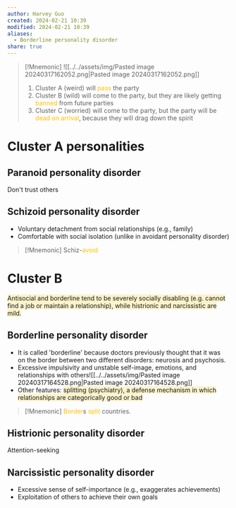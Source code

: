 ```yaml
---
author: Harvey Guo
created: 2024-02-21 10:39
modified: 2024-02-21 10:39
aliases:
  - Borderline personality disorder
share: true
---
```

>[!Mnemonic] 
>![[../../assets/img/Pasted image 20240317162052.png|Pasted image 20240317162052.png]]
>1. Cluster A (weird) will <font color="#ffc000">pass</font> the party
>2. Cluster B (wild) will come to the party, but they are likely getting <font color="#ffc000">banned </font>from future parties
>3. Cluster C (worried) will come to the party, but the party will be <font color="#ffc000">dead on arrival</font>, because they will drag down the spirit
# Cluster A personalities
## Paranoid personality disorder
Don't trust others
## Schizoid personality disorder
- Voluntary detachment from social relationships (e.g., family)
- Comfortable with social isolation (unlike in avoidant personality disorder)
>[!Mnemonic] 
>Schiz-<font color="#ffc000">avoid</font>
# Cluster B
<span style="background:rgba(240, 200, 0, 0.2)">Antisocial and borderline tend to be severely socially disabling (e.g. cannot find a job or maintain a relationship), while histrionic and narcissistic are mild.</span>
## Borderline personality disorder
- It is called 'borderline' because doctors previously thought that it was on the border between two different disorders: neurosis and psychosis.
- Excessive impulsivity and unstable self-image, emotions, and relationships with others![[../../assets/img/Pasted image 20240317164528.png|Pasted image 20240317164528.png]]
- Other features: <span style="background:rgba(240, 200, 0, 0.2)">splitting (psychiatry), a defense mechanism in which relationships are categorically good or bad</span>
>[!Mnemonic] 
><font color="#ffc000">Border</font>s <font color="#ffc000">split</font> countries.
## Histrionic personality disorder
Attention-seeking
## Narcissistic personality disorder
- Excessive sense of self-importance (e.g., exaggerates achievements)
- Exploitation of others to achieve their own goals